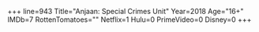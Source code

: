 +++
line=943
Title="Anjaan: Special Crimes Unit"
Year=2018
Age="16+"
IMDb=7
RottenTomatoes=""
Netflix=1
Hulu=0
PrimeVideo=0
Disney=0
+++

